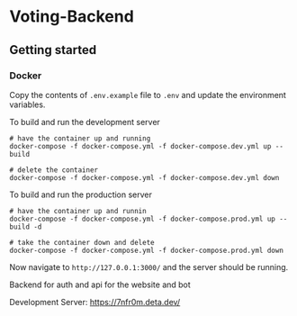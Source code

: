 # Voting-Backend

## Getting started

### Docker

Copy the contents of `.env.example` file to `.env` and update the environment variables.

To build and run the development server

```shell
# have the container up and running
docker-compose -f docker-compose.yml -f docker-compose.dev.yml up --build

# delete the container
docker-compose -f docker-compose.yml -f docker-compose.dev.yml down
```

To build and run the production server

```shell
# have the container up and runnin
docker-compose -f docker-compose.yml -f docker-compose.prod.yml up --build -d

# take the container down and delete
docker-compose -f docker-compose.yml -f docker-compose.prod.yml down
```

Now navigate to `http://127.0.0.1:3000/` and the server should be running.

Backend for auth and api for the website and bot

Development Server: https://7nfr0m.deta.dev/
